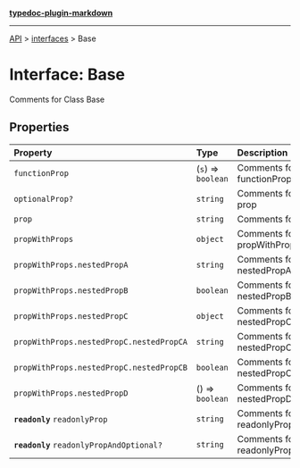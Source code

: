 [**typedoc-plugin-markdown**](../../README.md)

***

[API](../../API.md) > [interfaces](../README.md) > Base

# Interface: Base

Comments for Class Base

## Properties

| Property | Type | Description | Source |
| :------ | :------ | :------ | :------ |
| <a id="functionprop" name="functionprop"></a> `functionProp` | (`s`) => `boolean` | Comments for functionProper [Base](interface.Base.md) | [interfaces.ts:35](https://github.com/tgreyuk/typedoc-plugin-markdown/blob/c50784c/packages/typedoc-plugin-markdown/test/stubs/default/interfaces.ts#L35) |
| <a id="optionalprop" name="optionalprop"></a>  `optionalProp?` | `string` | Comments for optional prop | [interfaces.ts:19](https://github.com/tgreyuk/typedoc-plugin-markdown/blob/c50784c/packages/typedoc-plugin-markdown/test/stubs/default/interfaces.ts#L19) |
| <a id="prop" name="prop"></a> `prop` | `string` | Comments for prop | [interfaces.ts:14](https://github.com/tgreyuk/typedoc-plugin-markdown/blob/c50784c/packages/typedoc-plugin-markdown/test/stubs/default/interfaces.ts#L14) |
| <a id="propwithprops" name="propwithprops"></a> `propWithProps` | `object` | Comments for propWithProps | [interfaces.ts:40](https://github.com/tgreyuk/typedoc-plugin-markdown/blob/c50784c/packages/typedoc-plugin-markdown/test/stubs/default/interfaces.ts#L40) |
| `propWithProps.nestedPropA` | `string` | Comments for nestedPropA | [interfaces.ts:44](https://github.com/tgreyuk/typedoc-plugin-markdown/blob/c50784c/packages/typedoc-plugin-markdown/test/stubs/default/interfaces.ts#L44) |
| `propWithProps.nestedPropB` | `boolean` | Comments for nestedPropB | [interfaces.ts:48](https://github.com/tgreyuk/typedoc-plugin-markdown/blob/c50784c/packages/typedoc-plugin-markdown/test/stubs/default/interfaces.ts#L48) |
| `propWithProps.nestedPropC` | `object` | Comments for nestedPropC | [interfaces.ts:52](https://github.com/tgreyuk/typedoc-plugin-markdown/blob/c50784c/packages/typedoc-plugin-markdown/test/stubs/default/interfaces.ts#L52) |
| `propWithProps.nestedPropC.nestedPropCA` | `string` | Comments for nestedPropCA | [interfaces.ts:56](https://github.com/tgreyuk/typedoc-plugin-markdown/blob/c50784c/packages/typedoc-plugin-markdown/test/stubs/default/interfaces.ts#L56) |
| `propWithProps.nestedPropC.nestedPropCB` | `boolean` | Comments for nestedPropCB | [interfaces.ts:60](https://github.com/tgreyuk/typedoc-plugin-markdown/blob/c50784c/packages/typedoc-plugin-markdown/test/stubs/default/interfaces.ts#L60) |
| `propWithProps.nestedPropD` | () => `boolean` | Comments for nestedPropD | [interfaces.ts:65](https://github.com/tgreyuk/typedoc-plugin-markdown/blob/c50784c/packages/typedoc-plugin-markdown/test/stubs/default/interfaces.ts#L65) |
| <a id="readonlyprop" name="readonlyprop"></a> **`readonly`** `readonlyProp` | `string` | Comments for readonlyProp | [interfaces.ts:24](https://github.com/tgreyuk/typedoc-plugin-markdown/blob/c50784c/packages/typedoc-plugin-markdown/test/stubs/default/interfaces.ts#L24) |
| <a id="readonlypropandoptional" name="readonlypropandoptional"></a> **`readonly`** `readonlyPropAndOptional?` | `string` | Comments for readonlyPropAndOptional | [interfaces.ts:29](https://github.com/tgreyuk/typedoc-plugin-markdown/blob/c50784c/packages/typedoc-plugin-markdown/test/stubs/default/interfaces.ts#L29) |
